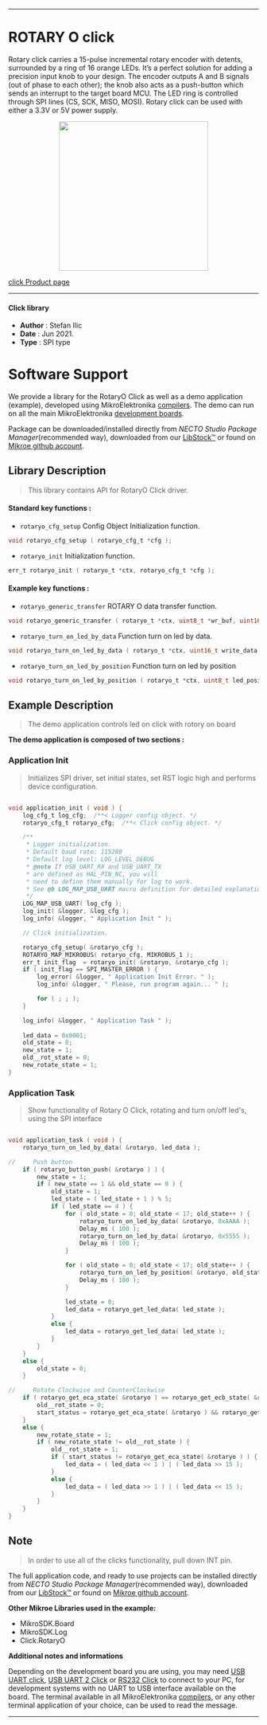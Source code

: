 
---
# ROTARY O click

Rotary click carries a 15-pulse incremental rotary encoder with detents, surrounded by a ring of 16 orange LEDs. It’s a perfect solution for adding a precision input knob to your design. The encoder outputs A and B signals (out of phase to each other); the knob also acts as a push-button which sends an interrupt to the target board MCU. The LED ring is controlled through SPI lines (CS, SCK, MISO, MOSI). Rotary click can be used with either a 3.3V or 5V power supply.

<p align="center">
  <img src="https://download.mikroe.com/images/click_for_ide/rotaryo_click.png" height=300px>
</p>

[click Product page](https://www.mikroe.com/rotary-o-click)

---


#### Click library

- **Author**        : Stefan Ilic
- **Date**          : Jun 2021.
- **Type**          : SPI type


# Software Support

We provide a library for the RotaryO Click
as well as a demo application (example), developed using MikroElektronika
[compilers](https://www.mikroe.com/necto-studio).
The demo can run on all the main MikroElektronika [development boards](https://www.mikroe.com/development-boards).

Package can be downloaded/installed directly from *NECTO Studio Package Manager*(recommended way), downloaded from our [LibStock&trade;](https://libstock.mikroe.com) or found on [Mikroe github account](https://github.com/MikroElektronika/mikrosdk_click_v2/tree/master/clicks).

## Library Description

> This library contains API for RotaryO Click driver.

#### Standard key functions :

- `rotaryo_cfg_setup` Config Object Initialization function.
```c
void rotaryo_cfg_setup ( rotaryo_cfg_t *cfg );
```

- `rotaryo_init` Initialization function.
```c
err_t rotaryo_init ( rotaryo_t *ctx, rotaryo_cfg_t *cfg );
```

#### Example key functions :

- `rotaryo_generic_transfer` ROTARY O data transfer function.
```c
void rotaryo_generic_transfer ( rotaryo_t *ctx, uint8_t *wr_buf, uint16_t wr_len, uint8_t *rd_buf, uint16_t rd_len );
```

- `rotaryo_turn_on_led_by_data` Function turn on led by data.
```c
void rotaryo_turn_on_led_by_data ( rotaryo_t *ctx, uint16_t write_data );
```

- `rotaryo_turn_on_led_by_position` Function turn on led by position
```c
void rotaryo_turn_on_led_by_position ( rotaryo_t *ctx, uint8_t led_position );
```

## Example Description

> The demo application controls led on click with rotory on board

**The demo application is composed of two sections :**

### Application Init

> Initializes SPI driver, set initial states, set RST logic high and performs device configuration.

```c

void application_init ( void ) {
    log_cfg_t log_cfg;  /**< Logger config object. */
    rotaryo_cfg_t rotaryo_cfg;  /**< Click config object. */

    /** 
     * Logger initialization.
     * Default baud rate: 115200
     * Default log level: LOG_LEVEL_DEBUG
     * @note If USB_UART_RX and USB_UART_TX 
     * are defined as HAL_PIN_NC, you will 
     * need to define them manually for log to work. 
     * See @b LOG_MAP_USB_UART macro definition for detailed explanation.
     */
    LOG_MAP_USB_UART( log_cfg );
    log_init( &logger, &log_cfg );
    log_info( &logger, " Application Init " );

    // Click initialization.

    rotaryo_cfg_setup( &rotaryo_cfg );
    ROTARYO_MAP_MIKROBUS( rotaryo_cfg, MIKROBUS_1 );
    err_t init_flag  = rotaryo_init( &rotaryo, &rotaryo_cfg );
    if ( init_flag == SPI_MASTER_ERROR ) {
        log_error( &logger, " Application Init Error. " );
        log_info( &logger, " Please, run program again... " );

        for ( ; ; );
    }

    log_info( &logger, " Application Task " );
    
    led_data = 0x0001;
    old_state = 0;
    new_state = 1;
    old__rot_state = 0;
    new_rotate_state = 1;
}

```

### Application Task

> Show functionality of Rotary O Click, rotating and turn on/off led's, using the SPI interface

```c

void application_task ( void ) {
    rotaryo_turn_on_led_by_data( &rotaryo, led_data );

//     Push button
    if ( rotaryo_button_push( &rotaryo ) ) {
        new_state = 1;
        if ( new_state == 1 && old_state == 0 ) {
            old_state = 1;
            led_state = ( led_state + 1 ) % 5;
            if ( led_state == 4 ) {
                for ( old_state = 0; old_state < 17; old_state++ ) {
                    rotaryo_turn_on_led_by_data( &rotaryo, 0xAAAA );
                    Delay_ms ( 100 );
                    rotaryo_turn_on_led_by_data( &rotaryo, 0x5555 );
                    Delay_ms ( 100 );
                }

                for ( old_state = 0; old_state < 17; old_state++ ) {
                    rotaryo_turn_on_led_by_position( &rotaryo, old_state );
                    Delay_ms ( 100 );
                }

                led_state = 0;
                led_data = rotaryo_get_led_data( led_state );
            }
            else {
                led_data = rotaryo_get_led_data( led_state );
            }
        }
    }
    else {
        old_state = 0;
    }

//     Rotate Clockwise and CounterClockwise
    if ( rotaryo_get_eca_state( &rotaryo ) == rotaryo_get_ecb_state( &rotaryo ) ) {
        old__rot_state = 0;
        start_status = rotaryo_get_eca_state( &rotaryo ) && rotaryo_get_ecb_state( &rotaryo );
    }
    else {
        new_rotate_state = 1;
        if ( new_rotate_state != old__rot_state ) {
            old__rot_state = 1;
            if ( start_status != rotaryo_get_eca_state( &rotaryo ) ) {
                led_data = ( led_data << 1 ) | ( led_data >> 15 );
            }
            else {
                led_data = ( led_data >> 1 ) | ( led_data << 15 );
            }
        }
    }
}

```

## Note

> In order to use all of the clicks functionality, pull down INT pin.

The full application code, and ready to use projects can be installed directly from *NECTO Studio Package Manager*(recommended way), downloaded from our [LibStock&trade;](https://libstock.mikroe.com) or found on [Mikroe github account](https://github.com/MikroElektronika/mikrosdk_click_v2/tree/master/clicks).

**Other Mikroe Libraries used in the example:**

- MikroSDK.Board
- MikroSDK.Log
- Click.RotaryO

**Additional notes and informations**

Depending on the development board you are using, you may need
[USB UART click](http://shop.mikroe.com/usb-uart-click),
[USB UART 2 Click](http://shop.mikroe.com/usb-uart-2-click) or
[RS232 Click](http://shop.mikroe.com/rs232-click) to connect to your PC, for
development systems with no UART to USB interface available on the board. The
terminal available in all MikroElektronika
[compilers](http://shop.mikroe.com/compilers), or any other terminal application
of your choice, can be used to read the message.

---
